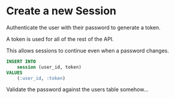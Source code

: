 # Create a new Session

Authenticate the user with their password to generate a token.

A token is used for all of the rest of the API.

This allows sessions to continue even when a password changes.

```sql
INSERT INTO
    session (user_id, token)
VALUES
    (:user_id, :token)
```

Validate the password against the users table somehow...
